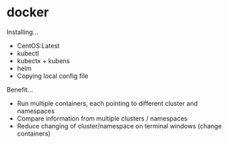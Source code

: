 # docker

Installing...
- CentOS:Latest
- kubectl
- kubectx + kubens
- helm
- Copying local config file

Benefit...
- Run multiple containers, each pointing to different cluster and namespaces
- Compare information from multiple clusters / namespaces
- Reduce changing of cluster/namespace on terminal windows (change containers)
